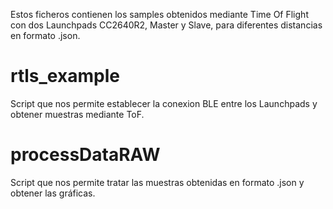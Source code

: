 Estos ficheros contienen los samples obtenidos mediante Time Of Flight con dos Launchpads CC2640R2, Master y Slave,
para diferentes distancias en formato .json.

# rtls_example

Script que nos permite establecer la conexion BLE entre los Launchpads y obtener muestras mediante ToF.

# processDataRAW

Script que nos permite tratar las muestras obtenidas en formato .json y obtener las gráficas.
